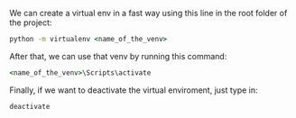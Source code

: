 
We can create a virtual env in a fast way using this line in the root folder of the project:

```cmd
python -m virtualenv <name_of_the_venv>
```

After that, we can use that venv by running this command:

```cmd
<name_of_the_venv>\Scripts\activate
```

Finally, if we want to deactivate the virtual enviroment, just type in:

```cmd
deactivate
```

